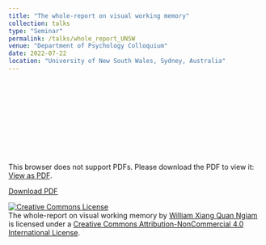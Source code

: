 ```yaml
---
title: "The whole-report on visual working memory"
collection: talks
type: "Seminar"
permalink: /talks/whole_report_UNSW
venue: "Department of Psychology Colloquium"
date: 2022-07-22
location: "University of New South Wales, Sydney, Australia"
---
```


<object data="https://williamngiam.github.io/files/UNSWcolloquium.pdf" type="application/pdf" width="700px" height="584px">
    <embed src="https://williamngiam.github.io/files/UNSWcolloquium.pdf">
        <p>This browser does not support PDFs. Please download the PDF to view it: <a href="https://williamngiam.github.io/files/UNSWcolloquium.pdf">View as PDF</a>.</p>
    </embed>
</object>

<u><a href="https://williamngiam.github.io/files/UNSWcolloquium.pdf">Download PDF</a></u>

<a rel="license" href="http://creativecommons.org/licenses/by-nc/4.0/"><img alt="Creative Commons License" style="border-width:0" src="https://i.creativecommons.org/l/by-nc/4.0/88x31.png" /></a><br /><span xmlns:dct="http://purl.org/dc/terms/" property="dct:title">The whole-report on visual working memory</span> by <a xmlns:cc="http://creativecommons.org/ns#" href="https://williamngiam.github.io/talks/whole_report_UNSW" property="cc:attributionName" rel="cc:attributionURL">William Xiang Quan Ngiam</a> is licensed under a <a rel="license" href="http://creativecommons.org/licenses/by-nc/4.0/">Creative Commons Attribution-NonCommercial 4.0 International License</a>.

